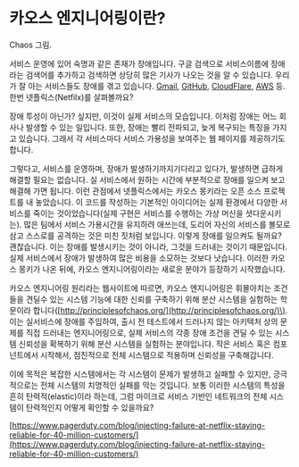 # 카오스 엔지니어링이란?

Chaos 그림.

서비스 운영에 있어 숙명과 같은 존재가 장애입니다. 구글 검색으로 서비스이름에 장애라는 검색어를 추가하고 검색하면 상당히 많은 기사가 나오는 것을 알 수 있습니다. 우리가 잘 아는 서비스들도 장애를 겪고 있습니다. [Gmail](https://it.donga.com/28827/), [GitHub](https://github.blog/2020-02-28-february-service-disruptions/), [CloudFlare](https://www.krcert.or.kr/data/trendView.do?bulletin_writing_sequence=1972), [AWS](https://aws.amazon.com/ko/blogs/korea/follow-up-to-the-november-22-event-in-aws-seoul-region/) 등. 한번 넷플릭스\(Netfilx\)를 살펴볼까요?

장애 투성이 아닌가? 싶지만, 이것이 실제 서비스의 모습입니다. 이처럼 장애는 어느 회사나 발생할 수 있는 일입니다. 또한, 장애는 빨리 전파되고, 늦게 복구되는 특징을 가지고 있습니다. 그래서 각 서비스마다 서비스 가용성을 보여주는 웹 페이지를 제공하기도 합니다.

그렇다고, 서비스를 운영하며, 장애가 발생하기까지기다리고 있다가, 발생하면 급하게 해결할 필요는 없습니다. 실 서비스에서 원하는 시간에 부분적으로 장애를 일으켜 보고 해결해 가면 됩니다. 이런 관점에서 넷플릭스에서는 카오스 몽키라는 오픈 소스 프로젝트를 내 놓았습니다. 이 코드를 작성하는 기본적인 아이디어는 실제 환경에서 다양한 서비스를 죽이는 것이었습니다\(실제 구현은 서비스를 수행하는 가상 머신을 셧다운시키는\). 많은 팀에서 서비스 가용시간을 유지하려 애쓰는데, 도리어 자신의 서비스를 볼모로 삼고 스스로를 공격하는 것은 미친 짓처럼 보입니다. 이렇게 장애를 일으켜도 될까요? 괜찮습니다. 이는 장애를 발생시키는 것이 아니라, 그것을 드러내는 것이기 때문입니다. 실제 서비스에서 장애가 발생하여 많은 비용을 소모하는 것보다 낫습니다. 이러한 카오스 몽키가 나온 뒤에, 카오스 엔지니어링이라는 새로운 분야가 등장하기 시작했습니다.

카오스 엔지니어링 원리라는 웹사이트에 따르면, 카오스 엔지니어링은 휘몰아치는 조건들을 견딜수 있는 시스템 기능에 대한 신뢰를 구축하기 위해 분산 시스템을 실험하는 학문이라 합니다\([http://principlesofchaos.org/](http://principlesofchaos.org/)\). 이는 실서비스에 장애를 주입하여, 출시 전 테스트에서 드러나지 않는 아키텍처 상의 문제를 직접 드러내는 엔지니어링으로, 실제 서비스의 각종 장애 조건을 견딜 수 있는 시스템 신뢰성을 확복하기 위해 분산 시스템을 실험하는 분야입니다. 작은 서비스 혹은 컴포넌트에서 시작해서, 점진적으로 전체 시스템으로 적용하며 신뢰성을 구축해갑니다.

이에 목적은 복잡한 시스템에서는 각 시스템이 문제가 발생하고 실패할 수 있지만, 긍극적으로는 전체 시스템의 치명적인 실패를 막는 것입니다. 보통 이러한 시스템의 특성을 흔히 탄력적\(elastic\)이라 하는데, 그럼 마이크로 서비스 기반인 네트워크의 전체 시스템이 탄력적인지 어떻게 확인할 수 있을까요?

[https://www.pagerduty.com/blog/injecting-failure-at-netflix-staying-reliable-for-40-million-customers/](https://www.pagerduty.com/blog/injecting-failure-at-netflix-staying-reliable-for-40-million-customers/)

